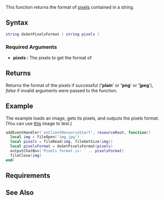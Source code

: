 This function returns the format of [pixels](/docs/texture_pixels.md "wikilink") contained in a string.

Syntax
------

``` lua
string dxGetPixelsFormat ( string pixels )
```

### Required Arguments

-   **pixels :** The pixels to get the format of

Returns
-------

Returns the format of the pixels if successful (**'plain**' or **'png**' or **'jpeg**'), *false* if invalid arguments were passed to the function.

Example
-------

The example loads an image, gets its pixels, and outputs the pixels format. (You can use [this](http://i1325.photobucket.com/albums/u630/Tourmalinelisa2/128x128.jpg) image to test.)

``` lua
addEventHandler('onClientResourceStart', resourceRoot, function()
  local img = fileOpen('img.jpg')
  local pixels = fileRead(img, fileGetSize(img))
  local pixelsFormat = dxGetPixelsFormat(pixels)
  outputChatBox('Pixels format is: ' .. pixelsFormat)
  fileClose(img)
end)
```

Requirements
------------

See Also
--------
